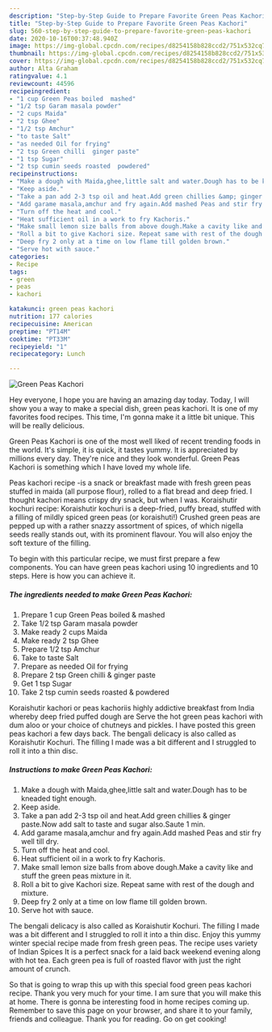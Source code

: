 ```yaml
---
description: "Step-by-Step Guide to Prepare Favorite Green Peas Kachori"
title: "Step-by-Step Guide to Prepare Favorite Green Peas Kachori"
slug: 560-step-by-step-guide-to-prepare-favorite-green-peas-kachori
date: 2020-10-16T00:37:48.940Z
image: https://img-global.cpcdn.com/recipes/d8254158b828ccd2/751x532cq70/green-peas-kachori-recipe-main-photo.jpg
thumbnail: https://img-global.cpcdn.com/recipes/d8254158b828ccd2/751x532cq70/green-peas-kachori-recipe-main-photo.jpg
cover: https://img-global.cpcdn.com/recipes/d8254158b828ccd2/751x532cq70/green-peas-kachori-recipe-main-photo.jpg
author: Alta Graham
ratingvalue: 4.1
reviewcount: 44596
recipeingredient:
- "1 cup Green Peas boiled  mashed"
- "1/2 tsp Garam masala powder"
- "2 cups Maida"
- "2 tsp Ghee"
- "1/2 tsp Amchur"
- "to taste Salt"
- "as needed Oil for frying"
- "2 tsp Green chilli  ginger paste"
- "1 tsp Sugar"
- "2 tsp cumin seeds roasted  powdered"
recipeinstructions:
- "Make a dough with Maida,ghee,little salt and water.Dough has to be kneaded tight enough."
- "Keep aside."
- "Take a pan add 2-3 tsp oil and heat.Add green chillies &amp; ginger paste.Now add salt to taste and sugar also.Saute 1 min."
- "Add garame masala,amchur and fry again.Add mashed Peas and stir fry well till dry."
- "Turn off the heat and cool."
- "Heat sufficient oil in a work to fry Kachoris."
- "Make small lemon size balls from above dough.Make a cavity like and stuff the green peas mixture in it."
- "Roll a bit to give Kachori size. Repeat same with rest of the dough and mixture."
- "Deep fry 2 only at a time on low flame till golden brown."
- "Serve hot with sauce."
categories:
- Recipe
tags:
- green
- peas
- kachori

katakunci: green peas kachori 
nutrition: 177 calories
recipecuisine: American
preptime: "PT14M"
cooktime: "PT33M"
recipeyield: "1"
recipecategory: Lunch

---
```



![Green Peas Kachori](https://img-global.cpcdn.com/recipes/d8254158b828ccd2/751x532cq70/green-peas-kachori-recipe-main-photo.jpg)

Hey everyone, I hope you are having an amazing day today. Today, I will show you a way to make a special dish, green peas kachori. It is one of my favorites food recipes. This time, I'm gonna make it a little bit unique. This will be really delicious.

Green Peas Kachori is one of the most well liked of recent trending foods in the world. It's simple, it is quick, it tastes yummy. It is appreciated by millions every day. They're nice and they look wonderful. Green Peas Kachori is something which I have loved my whole life.

Peas kachori recipe -is a snack or breakfast made with fresh green peas stuffed in maida (all purpose flour), rolled to a flat bread and deep fried. I thought kachori means crispy dry snack, but when I was. Koraishutir kochuri recipe: Koraishutir kochuri is a deep-fried, puffy bread, stuffed with a filling of mildly spiced green peas (or koraishuti!) Crushed green peas are pepped up with a rather snazzy assortment of spices, of which nigella seeds really stands out, with its prominent flavour. You will also enjoy the soft texture of the filling.


To begin with this particular recipe, we must first prepare a few components. You can have green peas kachori using 10 ingredients and 10 steps. Here is how you can achieve it.

<!--inarticleads1-->

##### The ingredients needed to make Green Peas Kachori:

1. Prepare 1 cup Green Peas boiled &amp; mashed
1. Take 1/2 tsp Garam masala powder
1. Make ready 2 cups Maida
1. Make ready 2 tsp Ghee
1. Prepare 1/2 tsp Amchur
1. Take to taste Salt
1. Prepare as needed Oil for frying
1. Prepare 2 tsp Green chilli &amp; ginger paste
1. Get 1 tsp Sugar
1. Take 2 tsp cumin seeds roasted &amp; powdered


Koraishutir kachori or peas kachoriis highly addictive breakfast from India whereby deep fried puffed dough are Serve the hot green peas kachori with dum aloo or your choice of chutneys and pickles. I have posted this green peas kachori a few days back. The bengali delicacy is also called as Koraishutir Kochuri. The filling I made was a bit different and I struggled to roll it into a thin disc. 

<!--inarticleads2-->

##### Instructions to make Green Peas Kachori:

1. Make a dough with Maida,ghee,little salt and water.Dough has to be kneaded tight enough.
1. Keep aside.
1. Take a pan add 2-3 tsp oil and heat.Add green chillies &amp; ginger paste.Now add salt to taste and sugar also.Saute 1 min.
1. Add garame masala,amchur and fry again.Add mashed Peas and stir fry well till dry.
1. Turn off the heat and cool.
1. Heat sufficient oil in a work to fry Kachoris.
1. Make small lemon size balls from above dough.Make a cavity like and stuff the green peas mixture in it.
1. Roll a bit to give Kachori size. Repeat same with rest of the dough and mixture.
1. Deep fry 2 only at a time on low flame till golden brown.
1. Serve hot with sauce.


The bengali delicacy is also called as Koraishutir Kochuri. The filling I made was a bit different and I struggled to roll it into a thin disc. Enjoy this yummy winter special recipe made from fresh green peas. The recipe uses variety of Indian Spices It is a perfect snack for a laid back weekend evening along with hot tea. Each green pea is full of roasted flavor with just the right amount of crunch. 

So that is going to wrap this up with this special food green peas kachori recipe. Thank you very much for your time. I am sure that you will make this at home. There is gonna be interesting food in home recipes coming up. Remember to save this page on your browser, and share it to your family, friends and colleague. Thank you for reading. Go on get cooking!
